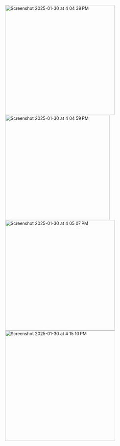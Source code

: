 <img width="357" alt="Screenshot 2025-01-30 at 4 04 39 PM" src="https://github.com/user-attachments/assets/fd418674-93dd-4528-9d47-2d073a653b59" />
<img width="341" alt="Screenshot 2025-01-30 at 4 04 59 PM" src="https://github.com/user-attachments/assets/45facd27-3a4f-4b8c-be6b-3c6a25103eef" />
<img width="358" alt="Screenshot 2025-01-30 at 4 05 07 PM" src="https://github.com/user-attachments/assets/376b7751-3048-4d4f-abb3-62b6e80429f0" />
<img width="359" alt="Screenshot 2025-01-30 at 4 15 10 PM" src="https://github.com/user-attachments/assets/b8f6d111-aa9b-45a8-960c-6b6f2fb94c0b" />
